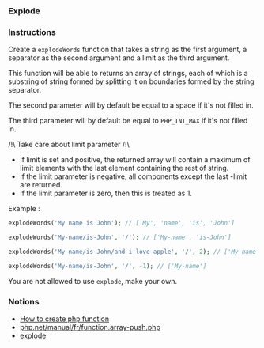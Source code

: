 ### Explode

### Instructions

Create a `explodeWords` function that takes a string as the first argument, a separator as the second argument and a limit as the third argument.

This function will be able to returns an array of strings, each of which is a substring of string formed by splitting it on boundaries formed by the string separator.

The second parameter will by default be equal to a space if it's not filled in.

The third parameter will by default be equal to `PHP_INT_MAX` if it's not filled in.

/!\ Take care about limit parameter /!\
- If limit is set and positive, the returned array will contain a maximum of limit elements with the last element containing the rest of string.
- If the limit parameter is negative, all components except the last -limit are returned.
- If the limit parameter is zero, then this is treated as 1.

Example : 
```php
explodeWords('My name is John'); // ['My', 'name', 'is', 'John']

explodeWords('My-name/is-John', '/'); // ['My-name', 'is-John']

explodeWords('My-name/is-John/and-i-love-apple', '/', 2); // ['My-name', 'is-John']

explodeWords('My-name/is-John', '/', -1); // ['My-name']
```

You are not allowed to use `explode`, make your own.

### Notions

- [How to create php function](https://www.w3schools.com/php/php_functions.asp)
- [php.net/manual/fr/function.array-push.php](https://www.php.net/manual/fr/function.array-push.php)
- [explode](https://www.php.net/manual/fr/function.explode.php)